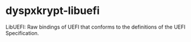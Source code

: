 # dyspxkrypt-libuefi
LibUEFI: Raw bindings of UEFI that conforms to the definitions of the UEFI Specification.
